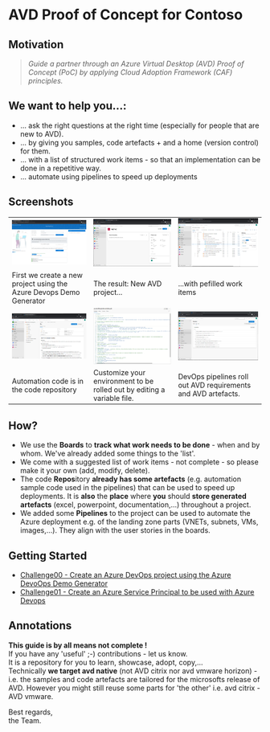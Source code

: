 # AVD Proof of Concept for Contoso

## Motivation
>*Guide a partner through an Azure Virtual Desktop (AVD) Proof of Concept (PoC) by applying Cloud Adoption Framework (CAF) principles.*
 

## We want to help you...:
- ... ask the right questions at the right time (especially for people that are new to AVD).
- ... by giving you samples, code artefacts + and a home (version control) for them.
- ... with a list of structured work items - so that an implementation can be done in a repetitive way.
- ... automate using pipelines to speed up deployments

## Screenshots
|  |  |  |
|--|--|--|
| ![Azure DevOps Demogenerator](./images/devopsdemogenerator.png) | ![New project](./images/newavdproject.png) | ![work items](/images/workitembacklog.png) |
| First we create a new project using the Azure Devops Demo Generator | The result: New AVD project... | ...with pefilled work items |
| ![code repository](./images/repository.png) | ![environment variable yaml file](./images/environmentfile.png) |![Azure DevOps pipelines](./images/pipelines.png) |  
| Automation code is in the code repository | Customize your environment to be rolled out by editing a variable file. |DevOps pipelines roll out AVD requirements and AVD artefacts. |  


## How?
- We use the **Boards** to **track what work needs to be done** - when and by whom. We've already added some things to the 'list'.
- We come with a suggested list of work items - not complete - so please make it your own (add, modify, delete). 
- The code **Repos**itory **already has some artefacts** (e.g. automation sample code used in the pipelines) that can be used to speed up deployments. It is **also** the **place** where **you** should **store generated artefacts** (excel, powerpoint, documentation,...) throughout a project. 
- We added some **Pipelines** to the project can be used to automate the Azure deployment e.g. of the landing zone parts (VNETs, subnets, VMs, images,...). They align with the user stories in the boards. 

## Getting Started
- [Challenge00 - Create an Azure DevOps project using the Azure DevoOps Demo Generator](./challenges/00-setup/readme.md)
- [Challenge01 - Create an Azure Service Principal to be used with Azure Devops ](./challenges/01-createserviceprincipal/readme.md)

## Annotations
**This guide is by all means not complete !**  
If you have any 'useful' ;-) contributions - let us know.  
It is a repository for you to learn, showcase, adopt, copy,...  
Technically **we target avd native** (not AVD citrix nor avd vmware horizon) - i.e. the samples and code artefacts are tailored for the microsofts release of AVD. However you might still reuse some parts for 'the other' i.e. avd citrix - AVD vmware.
  
Best regards,  
the Team.

